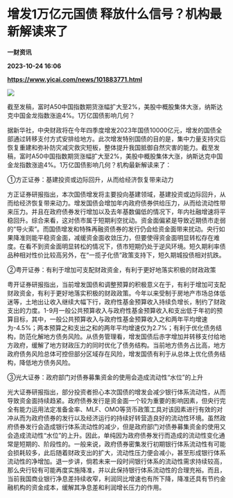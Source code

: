 # 增发1万亿元国债 释放什么信号？机构最新解读来了
**一财资讯**

**2023-10-24 16:06**

**https://www.yicai.com/news/101883771.html**

![](https://imgcdn.yicai.com/uppics/slides/2023/10/5127f4aa8519b94a16d702c74d8d6ad2.jpg)

截至发稿，富时A50中国指数期货涨幅扩大至2%，美股中概股集体大涨，纳斯达克中国金龙指数涨逾4%。1万亿国债影响几何？

据新华社，中央财政将在今年四季度增发2023年国债10000亿元，增发的国债全部通过转移支付方式安排给地方。此次增发特别国债的目的是，集中力量支持灾后恢复重建和弥补防灾减灾救灾短板，整体提升我国抵御自然灾害的能力。截至发稿，富时A50中国指数期货涨幅扩大至2%，美股中概股集体大涨，纳斯达克中国金龙指数涨逾4%。1万亿国债影响几何？机构最新解读来了：

①方正证券：基建投资或边际回升，从而给经济恢复带来动力

方正证券研报指出，本次国债增发将主要投向基建领域，基建投资或边际回升，从而给经济恢复带来动力。增发国债会增加年内政府债券供给压力，从而给流动性带来压力。并且在政府债券发行增加以及去年基数偏低的情况下，年内社融增速将平稳回升。综合来看，这对债市属于短期利空扰动。资金面偏紧是导致近期债市走弱的“导火索”。而国债增发和特殊再融资债券的发行仍会给资金面带来扰动。央行如果降准则能平稳资金面，减缓资金面收敛压力，但要使得资金面明显转松存在难度。在看不到资金面明显转松的情况下，债市短期仍处于逆风环境。短久期利率债品种相对性价比较高另外，在“一揽子化债”政策支持下，短久期城投债相对抗跌。

②粤开证券：有利于增加可支配财政资金，有利于更好地落实积极的财政政策

粤开证券研报指出，当前增发国债和调整预算的积极意义在于，有利于增加可支配财政资金，有利于更好地落实积极的财政政策。今年以来受制于房地产市场总体低迷等，土地出让收入继续大幅下行，政府性基金预算收入持续负增长，制约了财政支出的力度。1-9月一般公共预算收入与政府性基金预算收入和支出低于年初的预算目标，其中，一般公共预算收入与政府性基金预算收入之和两年平均增速为-4.5%；两本预算之和支出之和的两年平均增速仅为2.7%；有利于优化债务结构，防范化解地方债务风险。从债务管理看，增发国债后赤字增加并转移支付给地方政府，缓解了地方财政压力的同时优化了债务结构。当前地方债务占比高，地方政府债务风险总体可控但部分区域存在风险，增发国债有利于从总体上优化债务结构，降低地方债务风险。

③光大证券：政府部门对债券募集资金的使用会造成流动性“水位”的上升

光大证券研报指出，部分投资者担心本次国债的增发会减少银行体系流动性，从而导致资金面持续趋紧。政府债券发行是资金面一个较为重要的影响因素，但央行完全有能力运用法定准备金率、MLF、OMO等货币政策工具对该因素进行有效的对冲从而为政府债券的发行以及经济运行的持续好转营造良好的流动性环境。虽然政府债券发行会造成银行体系流动性的减少，但是政府部门对债券募集资金的使用又会造成流动性“水位”的上升。因此，单纯因为政府债券发行而造成的流动性变化通常是短期的、阶段性的。一般来说，政府债券密集发行初期银行体系流动性有可能会损耗较多，此后随着财政支出的扩大，流动性压力便会减小，甚至形成银行体系流动性的净增加。退一步讲，倘若未来一段时间银行体系的流动性需求持续较高，那么央行较有可能再度实施降准，并以此保持银行体系流动性的合理充裕。而且，当前我国商业银行净息差持续收窄，利润同比增速也有所下降，降准还具有节约金融机构的资金成本，缓解其净息差和利润增长压力的作用。